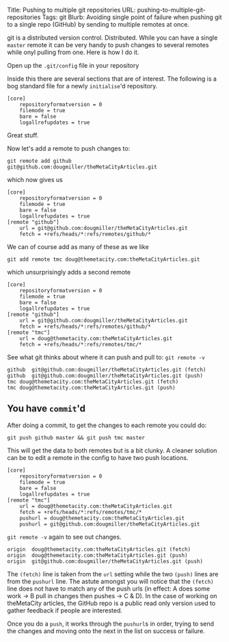Title: Pushing to multiple git repositories
URL: pushing-to-multiple-git-repositories
Tags: git
Blurb: Avoiding single point of failure when pushing git to a single repo (GitHub) by sending to multiple remotes at once.

git is a distributed version control. Distributed. While you can have a single `master` remote it can be very handy to push changes to several remotes while onyl pulling from one. Here is how I do it.

Open up the `.git/config` file in your repository

Inside this there are several sections that are of interest. The following is a bog standard file for a newly `initialise`'d repository.

```config
[core]
	repositoryformatversion = 0
	filemode = true
	bare = false
	logallrefupdates = true
```

Great stuff.

Now let's add a remote to push changes to:

`git remote add github git@github.com:dougmiller/theMetaCityArticles.git`

which now gives us

```config
[core]
	repositoryformatversion = 0
	filemode = true
	bare = false
	logallrefupdates = true
[remote "github"]
	url = git@github.com:dougmiller/theMetaCityArticles.git
	fetch = +refs/heads/*:refs/remotes/github/*
```

We can of course add as many of these as we like

`git add remote tmc doug@themetacity.com:theMetaCityArticles.git`

which unsurprisingly adds a second remote

```config
[core]
	repositoryformatversion = 0
	filemode = true
	bare = false
	logallrefupdates = true
[remote "github"]
	url = git@github.com:dougmiller/theMetaCityArticles.git
	fetch = +refs/heads/*:refs/remotes/github/*
[remote "tmc"]
	url = doug@themetacity.com:theMetaCityArticles.git
	fetch = +refs/heads/*:refs/remotes/tmc/*
```

See what git thinks about where it can push and pull to: `git remote -v`

```
github	git@github.com:dougmiller/theMetaCityArticles.git (fetch)
github	git@github.com:dougmiller/theMetaCityArticles.git (push)
tmc	doug@themetacity.com:theMetaCityArticles.git (fetch)
tmc	doug@themetacity.com:theMetaCityArticles.git (push)
```

## You have `commit`'d
After doing a commit, to get the changes to each remote you could do:

`git push github master && git push tmc master`

This will get the data to both remotes but is a bit clunky. A cleaner solution can be to edit a remote in the config to have two push locations.

```config
[core]
	repositoryformatversion = 0
	filemode = true
	bare = false
	logallrefupdates = true
[remote "tmc"]
	url = doug@themetacity.com:theMetaCityArticles.git
	fetch = +refs/heads/*:refs/remotes/tmc/*
	pushurl = doug@themetacity.com:theMetaCityArticles.git
	pushurl = git@github.com:dougmiller/theMetaCityArticles.git
```

`git remote -v` again to see out changes.

```
origin	doug@themetacity.com:theMetaCityArticles.git (fetch)
origin	doug@themetacity.com:theMetaCityArticles.git (push)
origin	git@github.com:dougmiller/theMetaCityArticles.git (push)
```

The `(fetch)` line is taken from the `url` setting while the two `(push)` lines are from the `pushurl` line. The astute amongst you will notice that the `(fetch)` line does not have to match any of the push urls (in effect: A does some work -> B pull in changes then pushes -> C & D). In the case of working on theMetaCity articles, the GitHub repo is a public read only version used to gather feedback if people are interested.

Once you do a `push`, it works through the `pushurl`s in order, trying to send the changes and moving onto the next in the list on success or failure.